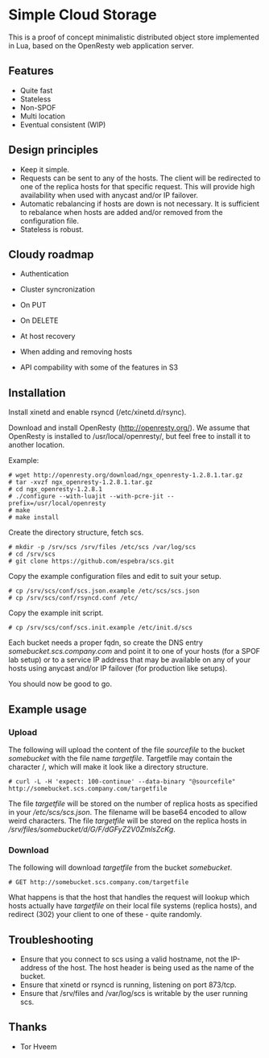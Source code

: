 # Simple Cloud Storage

This is a proof of concept minimalistic distributed object store implemented in
Lua, based on the OpenResty web application server. 

## Features

* Quite fast
* Stateless
* Non-SPOF
* Multi location
* Eventual consistent (WIP)

## Design principles

* Keep it simple.
* Requests can be sent to any of the hosts. The client will be redirected to one of the replica hosts for that specific request. This will provide high availability when used with anycast and/or IP failover.
* Automatic rebalancing if hosts are down is not necessary. It is sufficient to rebalance when hosts are added and/or removed from the configuration file.
* Stateless is robust.

## Cloudy roadmap

* Authentication
* Cluster syncronization

 * On PUT
 * On DELETE
 * At host recovery
 * When adding and removing hosts

* API compability with some of the features in S3

## Installation

Install xinetd and enable rsyncd (/etc/xinetd.d/rsync).

Download and install OpenResty (http://openresty.org/). We assume that OpenResty is installed to /usr/local/openresty/, but feel free to install it to another location.

Example:

    # wget http://openresty.org/download/ngx_openresty-1.2.8.1.tar.gz
    # tar -xvzf ngx_openresty-1.2.8.1.tar.gz
    # cd ngx_openresty-1.2.8.1
    # ./configure --with-luajit --with-pcre-jit --prefix=/usr/local/openresty
    # make
    # make install

Create the directory structure, fetch scs.

    # mkdir -p /srv/scs /srv/files /etc/scs /var/log/scs
    # cd /srv/scs
    # git clone https://github.com/espebra/scs.git

Copy the example configuration files and edit to suit your setup.

    # cp /srv/scs/conf/scs.json.example /etc/scs/scs.json
    # cp /srv/scs/conf/rsyncd.conf /etc/

Copy the example init script.

    # cp /srv/scs/conf/scs.init.example /etc/init.d/scs

Each bucket needs a proper fqdn, so create the DNS entry *somebucket.scs.company.com* and point it to one of your hosts (for a SPOF lab setup) or to a service IP address that may be available on any of your hosts using anycast and/or IP failover (for production like setups).

You should now be good to go.

## Example usage

### Upload

The following will upload the content of the file *sourcefile* to the bucket *somebucket* with the file name *targetfile*. Targetfile may contain the character /, which will make it look like a directory structure.

    # curl -L -H 'expect: 100-continue' --data-binary "@sourcefile" http://somebucket.scs.company.com/targetfile

The file *targetfile* will be stored on the number of replica hosts as specified in your */etc/scs/scs.json*. The filename will be base64 encoded to allow weird characters. The file *targetfile* will be stored on the replica hosts in */srv/files/somebucket/d/G/F/dGFyZ2V0ZmlsZcKg*.

### Download

The following will download *targetfile* from the bucket *somebucket*. 

    # GET http://somebucket.scs.company.com/targetfile

What happens is that the host that handles the request will lookup which hosts actually have *targetfile* on their local file systems (replica hosts), and redirect (302) your client to one of these - quite randomly.

## Troubleshooting

* Ensure that you connect to scs using a valid hostname, not the IP-address of the host. The host header is being used as the name of the bucket.
* Ensure that xinetd or rsyncd is running, listening on port 873/tcp.
* Ensure that /srv/files and /var/log/scs is writable by the user running scs.

## Thanks

* Tor Hveem

